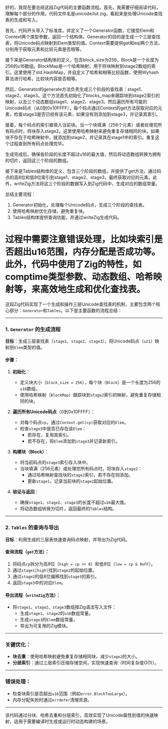 好的，我现在要总结这段Zig代码的主要函数流程。首先，我需要仔细阅读代码，理解每个部分的作用。代码文件名是unicode/lut.zig，看起来是处理Unicode查找表的生成和写入。

首先，代码开头导入了标准库，并定义了一个Generator函数，它接受Elem和Context两个类型参数，返回一个结构体。Generator的目的是生成一个三层查找表，将Unicode码点映射到Elem类型的值。Context需要提供get和eql两个方法，分别用于获取元素和比较元素是否相等。

接下来是Generator结构体的定义，包含block_size为256，Block是一个长度为256的u16数组。BlockMap是一个哈希映射，用于将块映射到stage2数组的索引。这里使用了std.HashMap，并自定义了哈希和相等比较函数，使用Wyhash算法进行哈希，比较块内容是否相等。

然后，Generator的generate方法负责生成三个阶段的查找表：stage1、stage2、stage3。这个方法首先初始化了blocks_map来跟踪块到stage2索引的映射，以及三个动态数组stage1、stage2、stage3。然后遍历所有可能的Unicode码点（从0到0x10FFFF），每个码点通过Context的get方法获取对应的元素，检查stage3是否已经有该元素，如果没有则添加到stage3，并记录其索引。

接着，每个码点的索引被填入当前块。当一个块填满（256个元素）或者处理完所有码点时，将块存入stage2。这里使用哈希映射来避免重复存储相同的块。如果块不存在于哈希映射中，就添加到stage2，并记录其在stage1中的索引。重复这个过程直到所有码点处理完毕。

生成完成后，确保各阶段的长度不超过u16的最大值，然后将动态数组转换为拥有的切片，返回这三个阶段的数组。

接下来是Tables结构体的定义，包含三个阶段的数组，并提供了get方法，通过码点的高8位和低8位索引到stage1、stage2、stage3，最终获取对应的元素。此外，writeZig方法将这三个阶段的数据写入到Zig代码中，生成对应的数组常量。

总结主要流程：
1. Generator初始化，处理每个Unicode码点，生成三个阶段的查找表。
2. 使用哈希映射优化存储，避免重复块。
3. Tables结构体提供查询功能，并通过writeZig生成代码。

过程中需要注意错误处理，比如块索引是否超出u16范围，内存分配是否成功等。此外，代码中使用了Zig的特性，如comptime类型参数、动态数组、哈希映射等，来高效地生成和优化查找表。
================================================
这段Zig代码实现了一个生成和操作三层Unicode查找表的机制，主要包含两个核心部分：`Generator`和`Tables`。以下是主要函数的流程总结：

---

### **1. `Generator` 的生成流程**
**目标**：生成三层查找表（`stage1`、`stage2`、`stage3`），将Unicode码点（`u21`）映射到`Elem`类型的值。

#### **步骤**：
1. **初始化**：
   - 定义块大小（`block_size = 256`），每个块（`Block`）是一个长度为256的`u16`数组。
   - 使用哈希映射（`BlockMap`）跟踪块到`stage2`索引的映射，避免重复存储相同的块。

2. **遍历所有Unicode码点**（0到0x10FFFF）：
   - 对每个码点`cp`，通过`Context.get(cp)`获取对应的`Elem`。
   - 检查`stage3`中是否已存在该`Elem`：
     - 若存在，复用其索引。
     - 若不存在，将`Elem`添加到`stage3`并记录新索引。

3. **构建块（Block）**：
   - 将当前码点的`stage3`索引存入块中。
   - 当块填满（256元素）或处理完所有码点时，将块存入`stage2`：
     - 通过哈希映射查找块的`stage2`索引，若不存在则添加。
     - 更新`stage1`，记录当前块的`stage2`起始位置。

4. **验证与返回**：
   - 确保`stage1`、`stage2`、`stage3`的长度不超过`u16`最大值。
   - 将动态数组转换为切片，返回最终的`Tables`结构。

---

### **2. `Tables` 的查询与导出**
**目标**：利用生成的三层表快速查询码点映射，并导出为Zig代码。

#### **查询流程（`get`方法）**：
1. 将码点`cp`拆分为高8位（`high = cp >> 8`）和低8位（`low = cp & 0xFF`）。
2. 通过`stage1[high]`找到`stage2`的起始位置。
3. 通过`stage2`的低8位偏移找到`stage3`的索引。
4. 返回`stage3`中的对应`Elem`。

#### **导出流程（`writeZig`方法）**：
- 将`stage1`、`stage2`、`stage3`数组按Zig语法写入文件：
  - 生成`stage1`、`stage2`的`u16`数组常量。
  - 生成`stage3`的`Elem`数组常量。
  - 导出为可复用的Zig模块。

---

### **关键优化**：
- **块去重**：使用哈希映射避免重复存储相同块，减少`stage2`的大小。
- **分层索引**：通过三层索引压缩存储空间，实现快速查询（时间复杂度O(1)）。

---

### **错误处理**：
- 检查块索引是否超出`u16`范围（例如`error.BlockTooLarge`）。
- 内存分配失败时通过`errdefer`清理资源。

---

该代码通过分块、哈希去重和分层索引，高效实现了Unicode属性到值的快速映射，适用于需要编译时生成或运行时动态构建的场景。